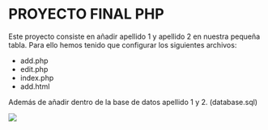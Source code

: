 # PROYECTO FINAL PHP

Este proyecto consiste en añadir apellido 1 y apellido 2 en nuestra pequeña tabla. Para ello hemos tenido que configurar los siguientes archivos: 

- add.php
- edit.php
- index.php
- add.html

Además de añadir dentro de la base de datos apellido 1 y 2. (database.sql)

![](images/prueba.png)


